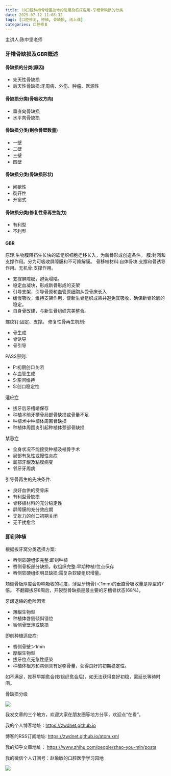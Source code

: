 ```yaml
---
title: 10口腔种植骨增量技术的进展及临床应用-牙槽骨缺损的分类
date: 2025-07-12 11:08:32
tags: [口腔修复, 种植, 骨缺损, 线上课]
categories: 口腔修复
---
```

主讲人:陈中坚老师
### 牙槽骨缺损及GBR概述
#### 骨缺损的分类(原因) 
- 先天性骨缺损
- 后天性骨缺损:牙周病、外伤、肿瘤、医源性
#### 骨缺损分类(骨吸收方向) 
- 垂直向骨缺损
- 水平向骨缺损
#### 骨缺损分类(剩余骨壁数量) 
- 一壁
- 二壁
- 三壁
- 四壁
#### 骨缺损分类(骨缺损形状) 
- 间歇性
- 裂开性
- 开窗式
#### 骨缺损分类(修复性骨再生能力) 
- 有利型
- 不利型
#### GBR
原理:生物膜阻挡生长快的软组织细胞迁移长入，为新骨形成创造条件。
膜:封闭和支撑作用。分为可吸收屏障膜和不可降解膜。
骨移植材料:自体骨块:支撑和骨诱导作用。无机骨:支撑作用。
- 支撑屏障膜，避免塌陷。
- 稳定血凝块，形成新骨形成的支架
- 引导支架，引导骨原和血管原细胞从受骨床长入
- 缓慢吸收，维持支架作用，使新生骨组织成熟并避免其吸收，确保新骨轮廓的稳定。
- 自身骨改建，与新生骨组织完美整合。

螺纹钉:固定、支撑。
修复性骨再生机制:
- 骨生成
- 骨诱导
- 骨引导

PASS原则:
- P:初期创口关闭
- A:血管生成
- S:空间维持
- S:创口稳定性

适应症
- 拔牙后牙槽嵴保存
- 种植术前牙槽骨局部骨缺损或骨量不足
- 种植术中种植体周围骨缺损
- 种植体周围炎引起种植体颈部骨缺损

禁忌症
- 全身状况不能接受种植及植骨手术
- 局部有急性或慢性炎症
- 局部牙龈及粘膜病变
- 邻牙牙周病

引导骨再生的先决条件:
- 良好血供的受骨床
- 有利型骨缺损
- 骨移植材料的充分稳定性
- 屏障膜的充分效应期
- 无张力的创口初期关闭
- 无干扰愈合

###  即刻种植
根据拔牙窝分类选择方案:
- 唇侧软硬组织完整:即刻种植
- 唇侧骨板部分缺损，软组织完整:早期种植/位点保存
- 唇侧软硬组织明显缺损:需复杂软硬组织增量。

颊侧骨板厚度会影响吸收的程度，薄型牙槽骨(＜1mm)的垂直骨吸收量是厚型的7倍。
不翻瓣拔牙8周后，开裂型骨缺损是最主要的牙槽骨状态(68%)。

牙龈退缩的危险因素
- 薄龈生物型
- 种植体唇侧倾斜错位
- 唇侧骨壁薄或缺损

即刻种植适应症:
- 唇侧骨壁＞1mm
- 厚龈生物型
- 拔牙位点无急性感染
- 种植体根方和腭侧具有足够骨量，获得良好的初期稳定性。

如不满足，推荐早期愈合(软组织愈合后)，如无法获得良好初稳，需延长等待时间。

骨缺损分级

![](https://zymblog-1258069789.cos.ap-chengdu.myqcloud.com/blog0457-implant/01.jpg)




我发文章的三个地方，欢迎大家在朋友圈等地方分享，欢迎点“在看”。

我的个人博客地址：https://zwdnet.github.io

博客的RSS订阅地址: https://zwdnet.github.io/atom.xml

我的知乎文章地址： https://www.zhihu.com/people/zhao-you-min/posts

我的微信个人订阅号：赵瑜敏的口腔医学学习园地

![](https://zymblog-1258069789.cos.ap-chengdu.myqcloud.com/other/wx.jpg)



